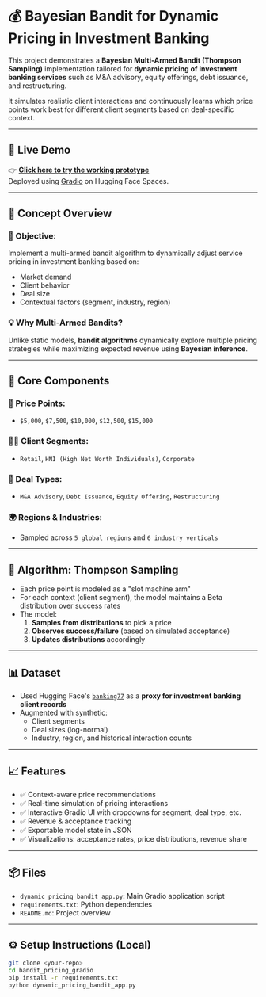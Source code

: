 
# 💰 Bayesian Bandit for Dynamic Pricing in Investment Banking

This project demonstrates a **Bayesian Multi-Armed Bandit (Thompson Sampling)** implementation tailored for **dynamic pricing of investment banking services** such as M&A advisory, equity offerings, debt issuance, and restructuring.

It simulates realistic client interactions and continuously learns which price points work best for different client segments based on deal-specific context.

---

## 🚀 Live Demo

👉 **[Click here to try the working prototype](https://huggingface.co/spaces/SujalAcharya/project)**  
Deployed using [Gradio](https://www.gradio.app/) on Hugging Face Spaces.

---

## 🧠 Concept Overview

### 🎯 Objective:
Implement a multi-armed bandit algorithm to dynamically adjust service pricing in investment banking based on:
- Market demand
- Client behavior
- Deal size
- Contextual factors (segment, industry, region)

### 💡 Why Multi-Armed Bandits?
Unlike static models, **bandit algorithms** dynamically explore multiple pricing strategies while maximizing expected revenue using **Bayesian inference**.

---

## 🧱 Core Components

### 📌 Price Points:
- `$5,000`, `$7,500`, `$10,000`, `$12,500`, `$15,000`

### 🧑‍💼 Client Segments:
- `Retail`, `HNI (High Net Worth Individuals)`, `Corporate`

### 📂 Deal Types:
- `M&A Advisory`, `Debt Issuance`, `Equity Offering`, `Restructuring`

### 🌍 Regions & Industries:
- Sampled across `5 global regions` and `6 industry verticals`

---

## 🧮 Algorithm: Thompson Sampling

- Each price point is modeled as a "slot machine arm"
- For each context (client segment), the model maintains a Beta distribution over success rates
- The model:
  1. **Samples from distributions** to pick a price
  2. **Observes success/failure** (based on simulated acceptance)
  3. **Updates distributions** accordingly

---

## 📊 Dataset

- Used Hugging Face's [`banking77`](https://huggingface.co/datasets/banking77) as a **proxy for investment banking client records**
- Augmented with synthetic:
  - Client segments
  - Deal sizes (log-normal)
  - Industry, region, and historical interaction counts

---

## 📈 Features

- ✅ Context-aware price recommendations
- ✅ Real-time simulation of pricing interactions
- ✅ Interactive Gradio UI with dropdowns for segment, deal type, etc.
- ✅ Revenue & acceptance tracking
- ✅ Exportable model state in JSON
- ✅ Visualizations: acceptance rates, price distributions, revenue share

---

## 📦 Files

- `dynamic_pricing_bandit_app.py`: Main Gradio application script
- `requirements.txt`: Python dependencies
- `README.md`: Project overview

---

## ⚙️ Setup Instructions (Local)

```bash
git clone <your-repo>
cd bandit_pricing_gradio
pip install -r requirements.txt
python dynamic_pricing_bandit_app.py
